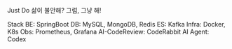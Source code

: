 Just Do
삶이 불안해? 그럼, 그냥 해!

Stack
BE: SpringBoot
DB: MySQL, MongoDB, Redis
ES: Kafka
Infra: Docker, K8s
Obs: Prometheus, Grafana
AI-CodeReview: CodeRabbit
AI Agent: Codex
